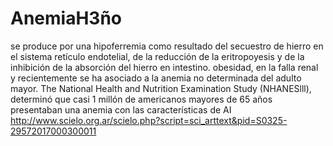 # AnemiaH3ño
 se produce por una hipoferremia como resultado del secuestro de hierro en el sistema retículo endotelial, de la reducción de la eritropoyesis y de la inhibición de la absorción del hierro en intestino. 
 obesidad, en la falla renal y recientemente se ha asociado a la anemia no determinada del adulto mayor.
 The National Health and Nutrition Examination Study (NHANESlll), determinó que casi 1 millón de americanos mayores de 65 años presentaban una anemia con las características de AI
 http://www.scielo.org.ar/scielo.php?script=sci_arttext&pid=S0325-29572017000300011
